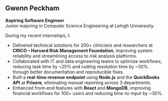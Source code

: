 ## Gwenn Peckham

<!--
**gep527/gep527** is a ✨ _special_ ✨ repository because its `README.md` (this file) appears on your GitHub profile.

Here are some ideas to get you started:

- 🔭 I’m currently working on ...
- 🌱 I’m currently learning ...
- 👯 I’m looking to collaborate on ...
- 🤔 I’m looking for help with ...
- 💬 Ask me about ...
- 📫 How to reach me: ...
- 😄 Pronouns: ...
- ⚡ Fun fact: ...
-->

**Aspiring Software Engineer**  
Junior majoring in Computer Science Engineering at Lehigh Univeresity. 

During my recent internships, I:  
- Delivered technical solutions for 200+ clinicians and researchers at **CRICO – Harvard Risk Management Foundation**, improving system reliability and streamlining access to risk analysis platforms.  
- Collaborated with IT and data engineering teams to optimize workflows, reducing task time by ~25% and cutting resolution time by ~30% through better documentation and reproducible fixes.  
- Built a **real-time revenue endpoint** using **Node.js** and the **QuickBooks API** at **Prisere**, eliminating manual reporting across 3 departments.  
- Enhanced front-end features with **React** and **MongoDB**, improving financial workflows for 100+ users and reducing time-to-input by ~30%.  
